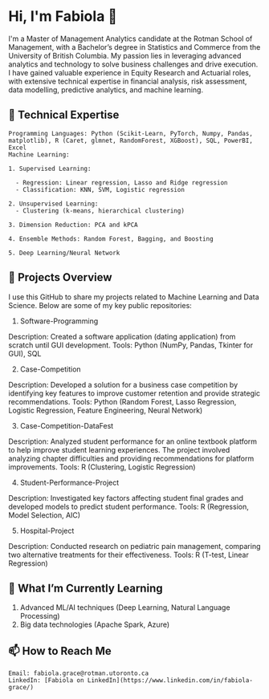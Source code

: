 # Hi, I'm Fabiola 👋

I'm a Master of Management Analytics candidate at the Rotman School of Management, with a Bachelor’s degree in Statistics and Commerce from the University of British Columbia. My passion lies in leveraging advanced analytics and technology to solve business challenges and drive execution. I have gained valuable experience in Equity Research and Actuarial roles, with extensive technical expertise in financial analysis, risk assessment, data modelling, predictive analytics, and machine learning.

## 🔧 Technical Expertise

    Programming Languages: Python (Scikit-Learn, PyTorch, Numpy, Pandas, matplotlib), R (Caret, glmnet, RandomForest, XGBoost), SQL, PowerBI, Excel
    Machine Learning:
    
    1. Supervised Learning: 
    
      - Regression: Linear regression, Lasso and Ridge regression
      - Classification: KNN, SVM, Logistic regression
      
    2. Unsupervised Learning: 
      - Clustering (k-means, hierarchical clustering) 
      
    3. Dimension Reduction: PCA and kPCA
    
    4. Ensemble Methods: Random Forest, Bagging, and Boosting
    
    5. Deep Learning/Neural Network

## 💼 Projects Overview

I use this GitHub to share my projects related to Machine Learning and Data Science. Below are some of my key public repositories:

1. Software-Programming
   
Description: Created a software application (dating application) from scratch until GUI development.
Tools: Python (NumPy, Pandas, Tkinter for GUI), SQL

2. Case-Competition
   
Description: Developed a solution for a business case competition by identifying key features to improve customer retention and provide strategic recommendations.
Tools: Python (Random Forest, Lasso Regression, Logistic Regression, Feature Engineering, Neural Network)

3. Case-Competition-DataFest
   
Description: Analyzed student performance for an online textbook platform to help improve student learning experiences. The project involved analyzing chapter difficulties and providing recommendations for platform improvements.
Tools: R (Clustering, Logistic Regression)

4. Student-Performance-Project
   
Description: Investigated key factors affecting student final grades and developed models to predict student performance.
Tools: R (Regression, Model Selection, AIC)

5. Hospital-Project

Description: Conducted research on pediatric pain management, comparing two alternative treatments for their effectiveness.
Tools: R (T-test, Linear Regression)

## 🌱 What I’m Currently Learning
1. Advanced ML/AI techniques (Deep Learning, Natural Language Processing)
2. Big data technologies (Apache Spark, Azure)

## 📫 How to Reach Me

    Email: fabiola.grace@rotman.utoronto.ca
    LinkedIn: [Fabiola on LinkedIn](https://www.linkedin.com/in/fabiola-grace/)
